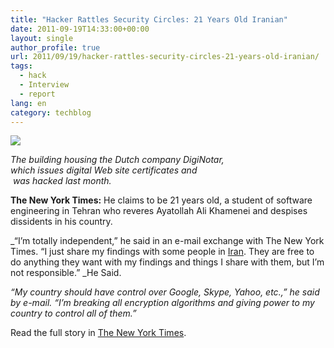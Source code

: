 ```yaml
---
title: "Hacker Rattles Security Circles: 21 Years Old Iranian"
date: 2011-09-19T14:33:00+00:00
layout: single
author_profile: true
url: 2011/09/19/hacker-rattles-security-circles-21-years-old-iranian/
tags:
  - hack
  - Interview
  - report
lang: en
category: techblog
---
```

[![](http://3.bp.blogspot.com/-jRlQ4ZBh5vQ/TndKsL8sbBI/AAAAAAAAECU/RHWc9FOoL4U/s320/hackjump.jpg)](http://3.bp.blogspot.com/-jRlQ4ZBh5vQ/TndKsL8sbBI/AAAAAAAAECU/RHWc9FOoL4U/s1600/hackjump.jpg)

_The building housing the Dutch company DigiNotar,  
which issues digital Web site certificates and  
 was hacked last month._

**The New York Times:** He claims to be 21 years old, a student of software engineering in Tehran who reveres Ayatollah Ali Khamenei and despises dissidents in his country.

_“I’m totally independent,” he said in an e-mail exchange with The New York Times. “I just share my findings with some people in [Iran](http://topics.nytimes.com/top/news/international/countriesandterritories/iran/index.html?inline=nyt-geo). They are free to do anything they want with my findings and things I share with them, but I’m not responsible.” _He Said.

_“My country should have control over Google, Skype, Yahoo, etc.,” _he said by e-mail._ “I’m breaking all encryption algorithms and giving power to my country to control all of them.”_

Read the full story in [The New York Times](http://www.nytimes.com/2011/09/12/technology/hacker-rattles-internet-security-circles.html?pagewanted=2&_r=2).